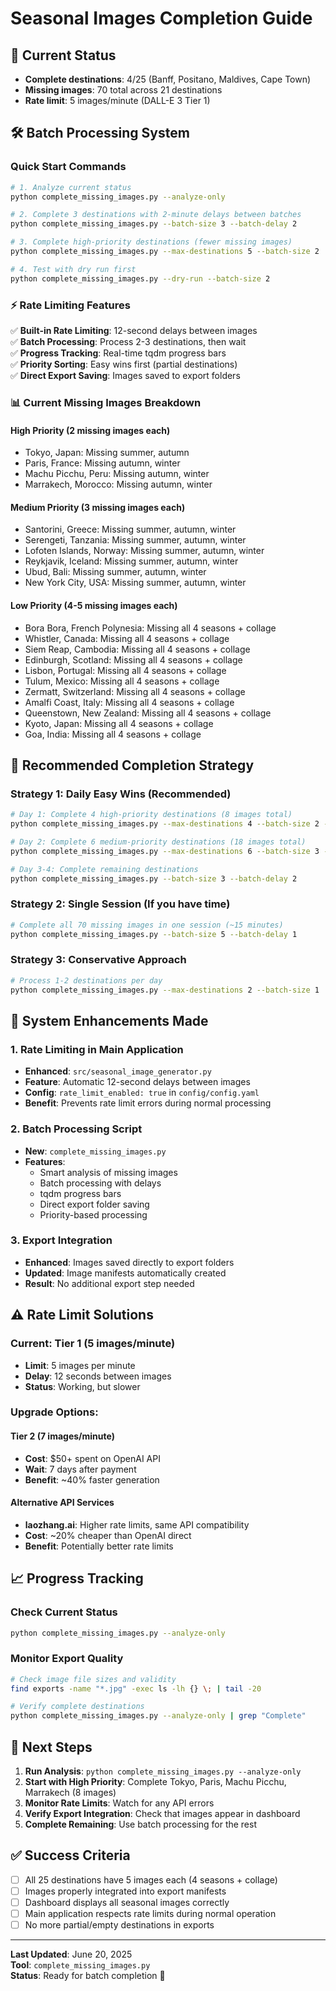 # Seasonal Images Completion Guide

## 🎯 Current Status
- **Complete destinations**: 4/25 (Banff, Positano, Maldives, Cape Town)
- **Missing images**: 70 total across 21 destinations
- **Rate limit**: 5 images/minute (DALL-E 3 Tier 1)

## 🛠️ Batch Processing System

### Quick Start Commands

```bash
# 1. Analyze current status
python complete_missing_images.py --analyze-only

# 2. Complete 3 destinations with 2-minute delays between batches
python complete_missing_images.py --batch-size 3 --batch-delay 2

# 3. Complete high-priority destinations (fewer missing images)
python complete_missing_images.py --max-destinations 5 --batch-size 2

# 4. Test with dry run first
python complete_missing_images.py --dry-run --batch-size 2
```

### ⚡ Rate Limiting Features

✅ **Built-in Rate Limiting**: 12-second delays between images  
✅ **Batch Processing**: Process 2-3 destinations, then wait  
✅ **Progress Tracking**: Real-time tqdm progress bars  
✅ **Priority Sorting**: Easy wins first (partial destinations)  
✅ **Direct Export Saving**: Images saved to export folders  

### 📊 Current Missing Images Breakdown

#### High Priority (2 missing images each)
- Tokyo, Japan: Missing summer, autumn
- Paris, France: Missing autumn, winter  
- Machu Picchu, Peru: Missing autumn, winter
- Marrakech, Morocco: Missing autumn, winter

#### Medium Priority (3 missing images each)
- Santorini, Greece: Missing summer, autumn, winter
- Serengeti, Tanzania: Missing summer, autumn, winter
- Lofoten Islands, Norway: Missing summer, autumn, winter
- Reykjavik, Iceland: Missing summer, autumn, winter
- Ubud, Bali: Missing summer, autumn, winter
- New York City, USA: Missing summer, autumn, winter

#### Low Priority (4-5 missing images each)
- Bora Bora, French Polynesia: Missing all 4 seasons + collage
- Whistler, Canada: Missing all 4 seasons + collage
- Siem Reap, Cambodia: Missing all 4 seasons + collage
- Edinburgh, Scotland: Missing all 4 seasons + collage
- Lisbon, Portugal: Missing all 4 seasons + collage
- Tulum, Mexico: Missing all 4 seasons + collage
- Zermatt, Switzerland: Missing all 4 seasons + collage
- Amalfi Coast, Italy: Missing all 4 seasons + collage
- Queenstown, New Zealand: Missing all 4 seasons + collage
- Kyoto, Japan: Missing all 4 seasons + collage
- Goa, India: Missing all 4 seasons + collage

## 🚀 Recommended Completion Strategy

### Strategy 1: Daily Easy Wins (Recommended)
```bash
# Day 1: Complete 4 high-priority destinations (8 images total)
python complete_missing_images.py --max-destinations 4 --batch-size 2 --batch-delay 2

# Day 2: Complete 6 medium-priority destinations (18 images total)  
python complete_missing_images.py --max-destinations 6 --batch-size 3 --batch-delay 3

# Day 3-4: Complete remaining destinations
python complete_missing_images.py --batch-size 3 --batch-delay 2
```

### Strategy 2: Single Session (If you have time)
```bash
# Complete all 70 missing images in one session (~15 minutes)
python complete_missing_images.py --batch-size 5 --batch-delay 1
```

### Strategy 3: Conservative Approach
```bash
# Process 1-2 destinations per day
python complete_missing_images.py --max-destinations 2 --batch-size 1
```

## 🔧 System Enhancements Made

### 1. Rate Limiting in Main Application
- **Enhanced**: `src/seasonal_image_generator.py` 
- **Feature**: Automatic 12-second delays between images
- **Config**: `rate_limit_enabled: true` in `config/config.yaml`
- **Benefit**: Prevents rate limit errors during normal processing

### 2. Batch Processing Script
- **New**: `complete_missing_images.py`
- **Features**: 
  - Smart analysis of missing images
  - Batch processing with delays
  - tqdm progress bars
  - Direct export folder saving
  - Priority-based processing

### 3. Export Integration
- **Enhanced**: Images saved directly to export folders
- **Updated**: Image manifests automatically created
- **Result**: No additional export step needed

## ⚠️ Rate Limit Solutions

### Current: Tier 1 (5 images/minute)
- **Limit**: 5 images per minute
- **Delay**: 12 seconds between images
- **Status**: Working, but slower

### Upgrade Options:

#### Tier 2 (7 images/minute)
- **Cost**: $50+ spent on OpenAI API
- **Wait**: 7 days after payment
- **Benefit**: ~40% faster generation

#### Alternative API Services
- **laozhang.ai**: Higher rate limits, same API compatibility
- **Cost**: ~20% cheaper than OpenAI direct
- **Benefit**: Potentially better rate limits

## 📈 Progress Tracking

### Check Current Status
```bash
python complete_missing_images.py --analyze-only
```

### Monitor Export Quality
```bash
# Check image file sizes and validity
find exports -name "*.jpg" -exec ls -lh {} \; | tail -20

# Verify complete destinations
python complete_missing_images.py --analyze-only | grep "Complete"
```

## 🎯 Next Steps

1. **Run Analysis**: `python complete_missing_images.py --analyze-only`
2. **Start with High Priority**: Complete Tokyo, Paris, Machu Picchu, Marrakech (8 images)
3. **Monitor Rate Limits**: Watch for any API errors
4. **Verify Export Integration**: Check that images appear in dashboard
5. **Complete Remaining**: Use batch processing for the rest

## ✅ Success Criteria

- [ ] All 25 destinations have 5 images each (4 seasons + collage)
- [ ] Images properly integrated into export manifests
- [ ] Dashboard displays all seasonal images correctly
- [ ] Main application respects rate limits during normal operation
- [ ] No more partial/empty destinations in exports

---

**Last Updated**: June 20, 2025  
**Tool**: `complete_missing_images.py`  
**Status**: Ready for batch completion 🚀 